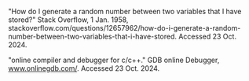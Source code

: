 "How do I generate a random number between two variables that I have stored?" Stack Overflow, 1 Jan. 1958, stackoverflow.com/questions/12657962/how-do-i-generate-a-random-number-between-two-variables-that-i-have-stored. Accessed 23 Oct. 2024.

"online compiler and debugger for c/c++." GDB online Debugger, www.onlinegdb.com/. Accessed 23 Oct. 2024.
